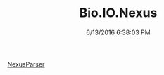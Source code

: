 ﻿---
title: Bio.IO.Nexus
date: 6/13/2016 6:38:03 PM
---

[NexusParser](T-Bio.IO.Nexus.NexusParser.html)
